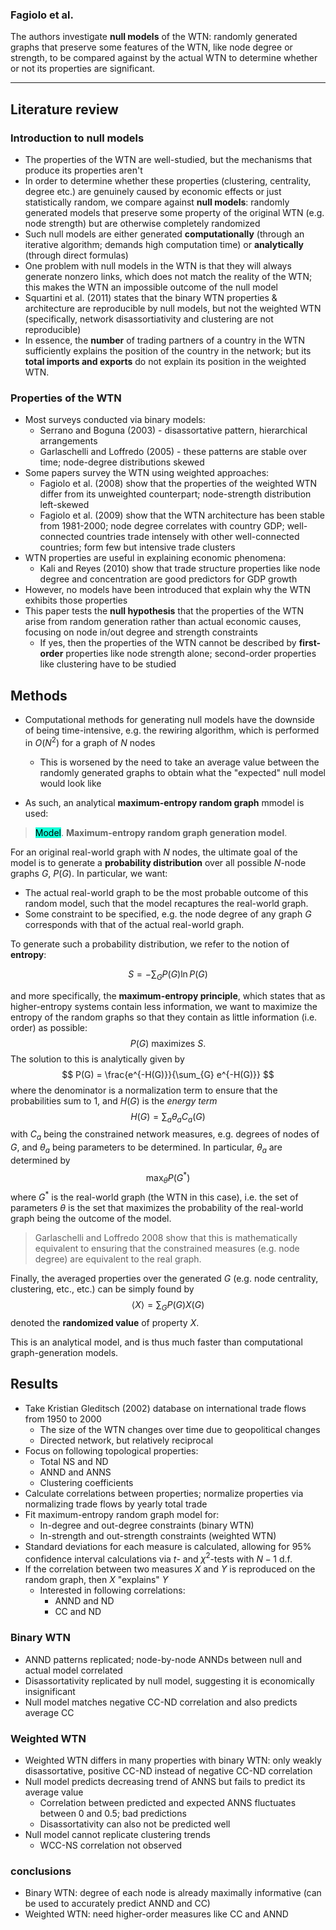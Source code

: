 ### Fagiolo et al.

The authors investigate **null models** of the WTN: randomly generated graphs that preserve some features of the WTN, like node degree or strength, to be compared against by the actual WTN to determine whether or not its properties are significant. 

***

## Literature review

### Introduction to null models

- The properties of the WTN are well-studied, but the mechanisms that produce its properties aren't
- In order to determine whether these properties (clustering, centrality, degree etc.) are genuinely caused by economic effects or just statistically random, we compare against **null models**: randomly generated models that preserve some property of the original WTN (e.g. node strength) but are otherwise completely randomized
- Such null models are either generated **computationally** (through an iterative algorithm; demands high computation time) or **analytically** (through direct formulas)
- One problem with null models in the WTN is that they will always generate nonzero links, which does not match the reality of the WTN; this makes the WTN an impossible outcome of the null model
- Squartini et al. (2011) states that the binary WTN properties & architecture are reproducible by null models, but not the weighted WTN (specifically, network disassortiativity and clustering are not reproducible)
- In essence, the **number** of trading partners of a country in the WTN sufficiently explains the position of the country in the network; but its **total imports and exports** do not explain its position in the weighted WTN.

### Properties of the WTN

- Most surveys conducted via binary models:
    - Serrano and Boguna (2003) - disassortative pattern, hierarchical arrangements
    - Garlaschelli and Loffredo (2005) - these patterns are stable over time; node-degree distributions skewed
- Some papers survey the WTN using weighted approaches:
    - Fagiolo et al. (2008) show that the properties of the weighted WTN differ from its unweighted counterpart; node-strength distribution left-skewed
    - Fagiolo et al. (2009) show that the WTN architecture has been stable from 1981-2000; node degree correlates with country GDP; well-connected countries trade intensely with other well-connected countries; form few but intensive trade clusters
- WTN properties are useful in explaining economic phenomena:
    - Kali and Reyes (2010) show that trade structure properties like node degree and concentration are good predictors for GDP growth
- However, no models have been introduced that explain why the WTN exhibits those properties
- This paper tests the **null hypothesis** that the properties of the WTN arise from random generation rather than actual economic causes, focusing on node in/out degree and strength constraints
    - If yes, then the properties of the WTN cannot be described by **first-order** properties like node strength alone; second-order properties like clustering have to be studied

## Methods

- Computational methods for generating null models have the downside of being time-intensive, e.g. the rewiring algorithm, which is performed in $O(N^2)$ for a graph of $N$ nodes
    - This is worsened by the need to take an average value between the randomly generated graphs to obtain what the "expected" null model would look like

- As such, an analytical **maximum-entropy random graph** mmodel is used:

> <span style="background-color: #12ffd7; color: black;">Model</span>. **Maximum-entropy random graph generation model**.

For an original real-world graph with $N$ nodes, the ultimate goal of the model is to generate a **probability distribution** over all possible $N$-node graphs $G$, $P(G)$. In particular, we want:
- The actual real-world graph to be the most probable outcome of this random model, such that the model recaptures the real-world graph.
- Some constraint to be specified, e.g. the node degree of any graph $G$ corresponds with that of the actual real-world graph.

To generate such a probability distribution, we refer to the notion of **entropy**:

$$
S = -\sum_{G} P(G)\ln P(G)
$$

and more specifically, the **maximum-entropy principle**, which states that as higher-entropy systems contain less information, we want to maximize the entropy of the random graphs so that they contain as little information (i.e. order) as possible:
$$
P(G) \text{ maximizes $S$}.
$$
The solution to this is analytically given by
$$
P(G) = \frac{e^{-H(G)}}{\sum_{G} e^{-H(G)}}
$$
where the denominator is a normalization term to ensure that the probabilities sum to 1, and $H(G)$ is the *energy term*
$$
H(G) = \sum_{a} \theta_a C_a(G)
$$
with $C_a$ being the constrained network measures, e.g. degrees of nodes of $G$, and $\theta_a$ being parameters to be determined. In particular, $\theta_a$ are determined by 
$$
\max_{\theta} P(G^*)
$$
where $G^*$ is the real-world graph (the WTN in this case), i.e. the set of parameters $\theta$ is the set that maximizes the probability of the real-world graph being the outcome of the model. 

> Garlaschelli and Loffredo 2008 show that this is mathematically equivalent to ensuring that the constrained measures (e.g. node degree) are equivalent to the real graph.

Finally, the averaged properties over the generated $G$ (e.g. node centrality, clustering, etc., etc.) can be simply found by
$$
\langle X \rangle = \sum_{G}P(G)X(G)
$$
denoted the **randomized value** of property $X$.

This is an analytical model, and is thus much faster than computational graph-generation models.

## Results

- Take Kristian Gleditsch (2002) database on international trade flows from 1950 to 2000
    - The size of the WTN changes over time due to geopolitical changes
    - Directed network, but relatively reciprocal
- Focus on following topological properties:
    - Total NS and ND
    - ANND and ANNS
    - Clustering coefficients
- Calculate correlations between properties; normalize properties via normalizing trade flows by yearly total trade
- Fit maximum-entropy random graph model for:
    - In-degree and out-degree constraints (binary WTN)
    - In-strength and out-strength constraints (weighted WTN)
- Standard deviations for each measure is calculated, allowing for 95% confidence interval calculations via $t$- and $\chi^2$-tests with $N-1$ d.f. 
- If the correlation between two measures $X$ and $Y$ is reproduced on the random graph, then $X$ "explains" $Y$
    - Interested in following correlations:
        - ANND and ND
        - CC and ND

### Binary WTN
- ANND patterns replicated; node-by-node ANNDs between null and actual model correlated
- Disassortativity replicated by null model, suggesting it is economically insignificant
- Null model matches negative CC-ND correlation and also predicts average CC

### Weighted WTN

- Weighted WTN differs in many properties with binary WTN: only weakly disassortative, positive CC-ND instead of negative CC-ND correlation
- Null model predicts decreasing trend of ANNS but fails to predict its average value
    - Correlation between predicted and expected ANNS fluctuates between 0 and 0.5; bad predictions
    - Disassortativity can also not be predicted well
- Null model cannot replicate clustering trends
    - WCC-NS correlation not observed

### conclusions
- Binary WTN: degree of each node is already maximally informative (can be used to accurately predict ANND and CC)
- Weighted WTN: need higher-order measures like CC and ANND